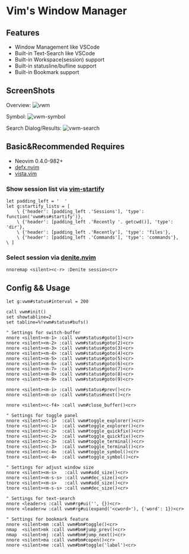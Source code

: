 
# Vim's Window Manager

## Features

* Window Management like VSCode
* Built-in Text-Search like VSCode
* Built-in Workspace(session) support
* Built-in statusline/bufline support
* Built-in Bookmark support

## ScreenShots

Overview:
![vwm](https://user-images.githubusercontent.com/9403405/60673271-fa72cd00-9ea9-11e9-9831-c62283e316a3.png)

Symbol:
![vwm-symbol](https://user-images.githubusercontent.com/9403405/60673282-fe9eea80-9ea9-11e9-89ef-9f18e4ce3acd.png)

Search Dialog/Results:
![vwm-search](https://user-images.githubusercontent.com/9403405/60673287-01014480-9eaa-11e9-8b3a-0ea51457b677.png)

## Basic&Recommended Requires

* Neovim 0.4.0-982+
* [defx.nvim](https://github.com/Shougo/defx.nvim)
* [vista.vim](https://github.com/liuchengxu/vista.vim)

### Show session list via [vim-startify](https://github.com/mhinz/vim-startify)

```viml
let padding_left = '  '
let g:startify_lists = [
    \ {'header': [padding_left .'Sessions'], 'type': function('vwm#ss#startify')},
    \ {'header': [padding_left .'Recently '. getcwd()], 'type': 'dir'},
    \ {'header': [padding_left .'Recently'], 'type': 'files'},
    \ {'header': [padding_left .'Commands'], 'type': 'commands'},
\ ]
```

### Select session via [denite.nvim](https://github.com/Shougo/denite.nvim)

```viml
nnoremap <silent><c-r> :Denite session<cr>
```

## Config && Usage

```viml
let g:vwm#status#interval = 200

call vwm#init()
set showtabline=2
set tabline=%!vwm#status#bufs()

" Settings for switch-buffer
nnore <silent><m-1> :call vwm#status#goto(1)<cr>
nnore <silent><m-2> :call vwm#status#goto(2)<cr>
nnore <silent><m-3> :call vwm#status#goto(3)<cr>
nnore <silent><m-4> :call vwm#status#goto(4)<cr>
nnore <silent><m-5> :call vwm#status#goto(5)<cr>
nnore <silent><m-6> :call vwm#status#goto(6)<cr>
nnore <silent><m-7> :call vwm#status#goto(7)<cr>
nnore <silent><m-8> :call vwm#status#goto(8)<cr>
nnore <silent><m-9> :call vwm#status#goto(9)<cr>

nnore <silent><m-i> :call vwm#status#prev()<cr>
nnore <silent><m-o> :call vwm#status#next()<cr>

nnore <silent><c-f4> :call vwm#close_buffer()<cr>

" Settings for toggle panel
nnore <silent><c-1>  :call vwm#toggle_explorer()<cr>
tnore <silent><c-1>  :call vwm#toggle_explorer()<cr>
nnore <silent><c-2>  :call vwm#toggle_quickfix()<cr>
tnore <silent><c-2>  :call vwm#toggle_quickfix()<cr>
nnore <silent><c-3>  :call vwm#toggle_terminal()<cr>
tnore <silent><c-3>  :call vwm#toggle_terminal()<cr>
nnore <silent><c-4>  :call vwm#toggle_symbol()<cr>
tnore <silent><c-4>  :call vwm#toggle_symbol()<cr>

" Settings for adjust window size
nnore <silent><m-s>   :call vwm#add_size()<cr>
nnore <silent><m-s-s> :call vwm#dec_size()<cr>
tnore <silent><m-s>   :call vwm#add_size()<cr>
tnore <silent><m-s-s> :call vwm#dec_size()<cr>

" Settings for text-search
nnore <leader>s :call vwm#rg#ui('', {})<cr>
nnore <leader>w :call vwm#rg#ui(expand('<cword>'), {'word': 1})<cr>

" Settings for bookmark feature
nnore <silent>mm :call vwm#bm#toggle()<cr>
nmap  <silent>mk :call vwm#bm#jump_prev()<cr>
nmap  <silent>mj :call vwm#bm#jump_next()<cr>
nnore <silent>ma :call vwm#bm#copen()<cr>
nnore <silent>me :call vwm#bm#toggle('label')<cr>
```
